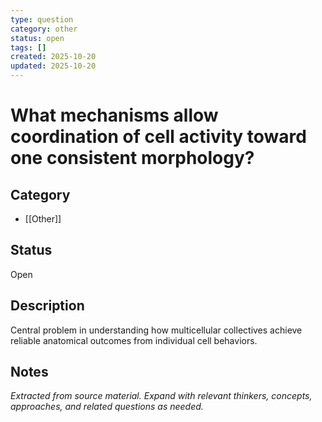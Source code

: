 ```yaml
---
type: question
category: other
status: open
tags: []
created: 2025-10-20
updated: 2025-10-20
---
```


# What mechanisms allow coordination of cell activity toward one consistent morphology?

## Category

- [[Other]]

## Status

Open

## Description

Central problem in understanding how multicellular collectives achieve reliable anatomical outcomes from individual cell behaviors.

## Notes

*Extracted from source material. Expand with relevant thinkers, concepts, approaches, and related questions as needed.*
